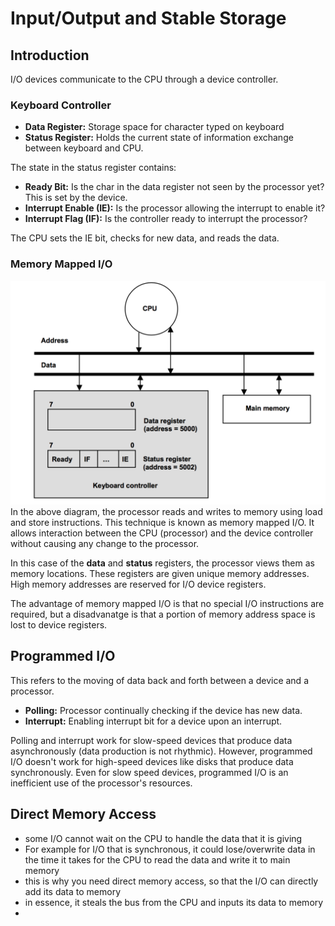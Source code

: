 # Input/Output and Stable Storage

## Introduction

I/O devices communicate to the CPU through a device controller.

### Keyboard Controller
* **Data Register:** Storage space for character typed on keyboard
* **Status Register:** Holds the current state of information exchange between keyboard and CPU.

The state in the status register contains:
* **Ready Bit:** Is the char in the data register not seen by the processor yet? This is set by the device.
* **Interrupt Enable (IE):** Is the processor allowing the interrupt to enable it?
* **Interrupt Flag (IF):** Is the controller ready to interrupt the processor?

The CPU sets the IE bit, checks for new data, and reads the data.

### Memory Mapped I/O
![Image](images/mappedmemory.png)
In the above diagram, the processor reads and writes to memory using load and store instructions. This technique is known as memory mapped I/O. It allows interaction between the CPU (processor) and the device controller without causing any change to the processor.

In this case of the **data** and **status** registers, the processor views them as memory locations. These registers are given unique memory addresses. High memory addresses are reserved for I/O device registers.

The advantage of memory mapped I/O is that no special I/O instructions are required, but a disadvanatge is that a portion of memory address space is lost to device registers.

## Programmed I/O

This refers to the moving of data back and forth between a device and a processor.

* **Polling:** Processor continually checking if the device has new data.
* **Interrupt:** Enabling interrupt bit for a device upon an interrupt.

Polling and interrupt work for slow-speed devices that produce data asynchronously (data production is not rhythmic). However, programmed I/O doesn't work for high-speed devices like disks that produce data synchronously. Even for slow speed devices, programmed I/O is an inefficient use of the processor's resources.

## Direct Memory Access
* some I/O cannot wait on the CPU to handle the data that it is giving
* For example for I/O that is synchronous, it could lose/overwrite data in the time it takes for the CPU to read the data and write it to main memory
* this is why you need direct memory access, so that the I/O can directly add its data to memory
* in essence, it steals the bus from the CPU and inputs its data to memory 
* 

